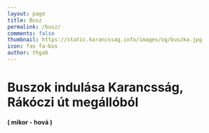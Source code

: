 ```yaml
---
layout: page
title: Busz
permalink: /busz/
comments: false
thumbnail: https://static.karancssag.info/images/og/buszka.jpg
icon: fas fa-bus
author: thgab
---
```

<style>
.mid, .low {
    display: none;
}
</style>
<script defer src="/js/busz.js?va"></script>
<h1>Buszok indulása Karancsság, Rákóczi út megállóból</h1><h4>( mikor - hová )</h4>
<ul id="app0"></ul>
<ul id="app1"></ul>